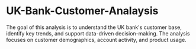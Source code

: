 # UK-Bank-Customer-Analaysis
The goal of this analysis is to understand the UK bank's customer base, identify key trends, and support data-driven decision-making. The analysis focuses on customer demographics, account activity, and product usage.
